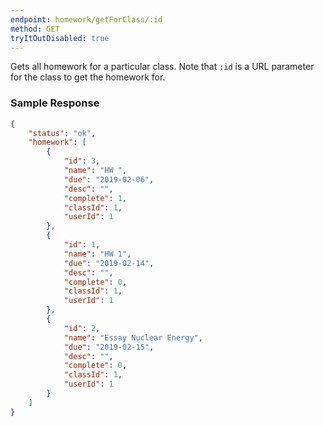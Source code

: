```yaml
---
endpoint: homework/getForClass/:id
method: GET
tryItOutDisabled: true
---
```


Gets all homework for a particular class. Note that `:id` is a URL parameter for the class to get the homework for.

### Sample Response

```json
{
	"status": "ok",
	"homework": [
		{
			"id": 3,
			"name": "HW ",
			"due": "2019-02-06",
			"desc": "",
			"complete": 1,
			"classId": 1,
			"userId": 1
		},
		{
			"id": 1,
			"name": "HW 1",
			"due": "2019-02-14",
			"desc": "",
			"complete": 0,
			"classId": 1,
			"userId": 1
		},
		{
			"id": 2,
			"name": "Essay Nuclear Energy",
			"due": "2019-02-15",
			"desc": "",
			"complete": 0,
			"classId": 1,
			"userId": 1
		}
	]
}
```